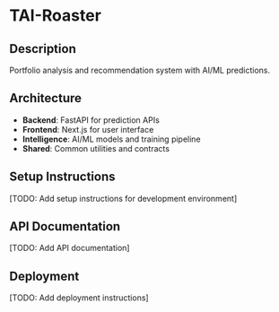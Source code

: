 # TAI-Roaster

## Description
Portfolio analysis and recommendation system with AI/ML predictions.

## Architecture
- **Backend**: FastAPI for prediction APIs
- **Frontend**: Next.js for user interface
- **Intelligence**: AI/ML models and training pipeline
- **Shared**: Common utilities and contracts

## Setup Instructions
[TODO: Add setup instructions for development environment]

## API Documentation
[TODO: Add API documentation]

## Deployment
[TODO: Add deployment instructions]
